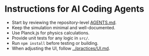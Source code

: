# Instructions for AI Coding Agents

- Start by reviewing the repository-level [AGENTS.md](../AGENTS.md).
- Keep the simulation minimal and well-documented.
- Use Planck.js for physics calculations.
- Provide unit tests for any logic in `src/`.
- Run `npm install` before testing or building.
- When adjusting the UI, follow [../practices/UI.md](../practices/UI.md).
